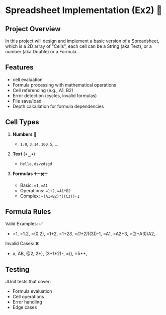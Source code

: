 # Spreadsheet Implementation (Ex2) 📝

##  Project Overview
In this project will design and implement a basic version of a Spreadsheet, which is a 2D array of “Cells”, each cell can be a String (aka Text), or a number (aka Double) or a Formula. 

## Features
- cell evaluation
- Formula processing with mathematical operations
- Cell referencing (e.g., A1, B2)
- Error detection (cycles, invalid formulas)
- File save/load
- Depth calculation for formula dependencies

## Cell Types
1. **Numbers** 🔢
   - `1.0`, `3.14`, `100.5`, ...

2. **Text** (•‿•)
   - `Hello`, `dsvzdsgd`

3. **Formulas** ➕➖✖️➗
   - Basic: `=1`, `=A1`
   - Operations: `=1+2`, `=A1*B2`
   - Complex: `=(A1+B2)*((C3))-1`

## Formula Rules
Valid Examples: ✅
  - =1, =1.2, =(0.2), =1+2, =1+2*3, =(1+2)*((3))-1, =A1, =A2+3, =(2+A3)/A2,

Invalid Cases: ❌
  - a, AB, @2, 2+), (3+1*2)-, =(), =5**,

## Testing
JUnit tests that cover:

- Formula evaluation
- Cell operations
- Error handling
- Edge cases
